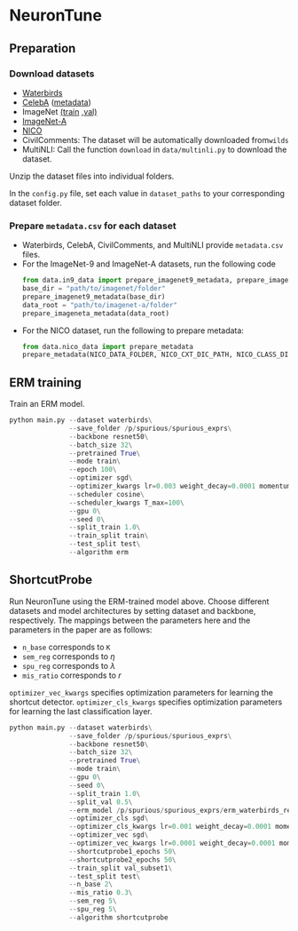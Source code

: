 
# NeuronTune
## Preparation

### Download datasets
- [Waterbirds](https://nlp.stanford.edu/data/dro/waterbird_complete95_forest2water2.tar.gz)
- [CelebA](https://www.kaggle.com/datasets/jessicali9530/celeba-dataset) ([metadata](https://github.com/PolinaKirichenko/deep_feature_reweighting/blob/main/celeba_metadata.csv))
- ImageNet [(train](https://image-net.org/data/ILSVRC/2012/ILSVRC2012_img_train.tar) [,val)](https://image-net.org/data/ILSVRC/2012/ILSVRC2012_img_val.tar)
- [ImageNet-A](https://github.com/hendrycks/natural-adv-examples)
- [NICO](https://drive.google.com/drive/folders/17-jl0fF9BxZupG75BtpOqJaB6dJ2Pv8O?usp=sharing)
- CivilComments: The dataset will be automatically downloaded from`wilds`
- MultiNLI: Call the function `download` in `data/multinli.py` to download the dataset.

Unzip the dataset files into individual folders.

In the `config.py` file, set each value in `dataset_paths` to your corresponding dataset folder. 

### Prepare `metadata.csv` for each dataset
- Waterbirds, CelebA, CivilComments, and MultiNLI provide `metadata.csv` files.
- For the ImageNet-9 and ImageNet-A datasets, run the following code
    ```python
    from data.in9_data import prepare_imagenet9_metadata, prepare_imageneta_metadata
    base_dir = "path/to/imagenet/folder"
    prepare_imagenet9_metadata(base_dir)
    data_root = "path/to/imagenet-a/folder"
    prepare_imageneta_metadata(data_root)
    ````
- For the NICO dataset, run the following to prepare metadata:
    ```python 
    from data.nico_data import prepare_metadata
    prepare_metadata(NICO_DATA_FOLDER, NICO_CXT_DIC_PATH, NICO_CLASS_DIC_PATH)
    ```
## ERM training
Train an ERM model.
```python
python main.py --dataset waterbirds\
               --save_folder /p/spurious/spurious_exprs\
               --backbone resnet50\
               --batch_size 32\
               --pretrained True\
               --mode train\
               --epoch 100\
               --optimizer sgd\
               --optimizer_kwargs lr=0.003 weight_decay=0.0001 momentum=0.9\
               --scheduler cosine\
               --scheduler_kwargs T_max=100\
               --gpu 0\
               --seed 0\
               --split_train 1.0\
               --train_split train\
               --test_split test\
               --algorithm erm
```
## ShortcutProbe
Run NeuronTune using the ERM-trained model above. Choose different datasets and model architectures by setting dataset and backbone, respectively.
The mappings between the parameters here and the parameters in the paper are as follows:
- `n_base` corresponds to `K`
- `sem_reg` corresponds to $\eta$
- `spu_reg` corresponds to $\lambda$
- `mis_ratio` corresponds to $r$

`optimizer_vec_kwargs` specifies optimization parameters for learning the shortcut detector.
`optimizer_cls_kwargs` specifies optimization parameters for learning the last classification layer.
```python
python main.py --dataset waterbirds\
               --save_folder /p/spurious/spurious_exprs\
               --backbone resnet50\
               --batch_size 32\
               --pretrained True\
               --mode train\
               --gpu 0\
               --seed 0\
               --split_train 1.0\
               --split_val 0.5\
               --erm_model /p/spurious/spurious_exprs/erm_waterbirds_resnet50_train_32B_100E_seed0/best_val_acc_model.pt\
               --optimizer_cls sgd\
               --optimizer_cls_kwargs lr=0.001 weight_decay=0.0001 momentum=0.9\
               --optimizer_vec sgd\
               --optimizer_vec_kwargs lr=0.0001 weight_decay=0.0001 momentum=0.9\
               --shortcutprobe1_epochs 50\
               --shortcutprobe2_epochs 50\
               --train_split val_subset1\
               --test_split test\
               --n_base 2\
               --mis_ratio 0.3\
               --sem_reg 5\
               --spu_reg 5\
               --algorithm shortcutprobe
```